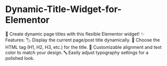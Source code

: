 # Dynamic-Title-Widget-for-Elementor
📢 Create dynamic page titles with this flexible Elementor widget!  ✨ Features:  🏷️ Display the current page/post title dynamically. 🎯 Choose the HTML tag (H1, H2, H3, etc.) for the title. 🔄 Customizable alignment and text color to match your design. 🔤 Easily adjust typography settings for a polished look.
